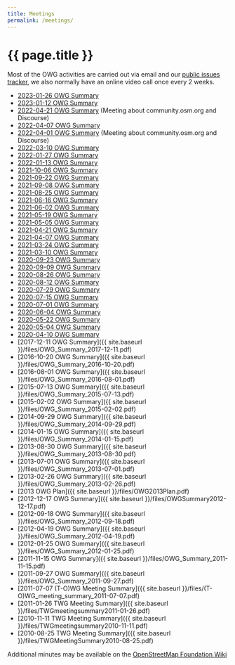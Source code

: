 ```yaml
---
title: Meetings
permalink: /meetings/
---
```


# {{ page.title }}

Most of the OWG activities are carried out via email and our [public issues tracker](https://github.com/openstreetmap/operations), we also normally have an online video call once every 2 weeks.

* [2023-01-26 OWG Summary](https://wiki.osmfoundation.org/wiki/Operations/Minutes/2023-01-26)
* [2023-01-12 OWG Summary](https://wiki.osmfoundation.org/wiki/Operations/Minutes/2023-01-12)
* [2022-04-21 OWG Summary](https://wiki.osmfoundation.org/wiki/Operations/Minutes/2022-04-01_Meeting_about_community.osm.org_and_Discourse) (Meeting about community.osm.org and Discourse)
* [2022-04-07 OWG Summary](https://wiki.osmfoundation.org/wiki/Operations/Minutes/2022-04-07)
* [2022-04-01 OWG Summary](https://wiki.osmfoundation.org/wiki/Operations/Minutes/2022-04-21_Meeting_about_community.osm.org_and_Discourse) (Meeting about community.osm.org and Discourse)
* [2022-03-10 OWG Summary](https://wiki.osmfoundation.org/wiki/Operations/Minutes/2022-03-10)
* [2022-01-27 OWG Summary](https://wiki.osmfoundation.org/wiki/Operations/Minutes/2022-01-27)
* [2022-01-13 OWG Summary](https://wiki.osmfoundation.org/wiki/Operations/Minutes/2022-01-13)
* [2021-10-06 OWG Summary](https://wiki.osmfoundation.org/wiki/Operations/Minutes/2021-10-06)
* [2021-09-22 OWG Summary](https://wiki.osmfoundation.org/wiki/Operations/Minutes/2021-09-22)
* [2021-09-08 OWG Summary](https://wiki.osmfoundation.org/wiki/Operations/Minutes/2021-09-08)
* [2021-08-25 OWG Summary](https://wiki.osmfoundation.org/wiki/Operations/Minutes/2021-08-25)
* [2021-06-16 OWG Summary](https://wiki.osmfoundation.org/wiki/Operations/Minutes/2021-06-16)
* [2021-06-02 OWG Summary](https://wiki.osmfoundation.org/wiki/Operations/Minutes/2021-06-02)
* [2021-05-19 OWG Summary](https://wiki.osmfoundation.org/wiki/Operations/Minutes/2021-05-19)
* [2021-05-05 OWG Summary](https://wiki.osmfoundation.org/wiki/Operations/Minutes/2021-05-05)
* [2021-04-21 OWG Summary](https://wiki.osmfoundation.org/wiki/Operations/Minutes/2021-04-21)
* [2021-04-07 OWG Summary](https://wiki.osmfoundation.org/wiki/Operations/Minutes/2021-04-07)
* [2021-03-24 OWG Summary](https://wiki.osmfoundation.org/wiki/Operations/Minutes/2021-03-24)
* [2021-03-10 OWG Summary](https://wiki.osmfoundation.org/wiki/Operations/Minutes/2021-03-10)
* [2020-09-23 OWG Summary](https://wiki.osmfoundation.org/wiki/Operations/Minutes/2020-09-23)
* [2020-09-09 OWG Summary](https://wiki.osmfoundation.org/wiki/Operations/Minutes/2020-09-09)
* [2020-08-26 OWG Summary](https://wiki.osmfoundation.org/wiki/Operations/Minutes/2020-08-26)
* [2020-08-12 OWG Summary](https://wiki.osmfoundation.org/wiki/Operations/Minutes/2020-08-12)
* [2020-07-29 OWG Summary](https://wiki.osmfoundation.org/wiki/Operations/Minutes/2020-07-29)
* [2020-07-15 OWG Summary](https://wiki.osmfoundation.org/wiki/Operations/Minutes/2020-07-15)
* [2020-07-01 OWG Summary](https://wiki.osmfoundation.org/wiki/Operations/Minutes/2020-07-01)
* [2020-06-04 OWG Summary](https://wiki.osmfoundation.org/wiki/Operations/Minutes/2020-06-04)
* [2020-05-22 OWG Summary](https://wiki.osmfoundation.org/wiki/Operations/Minutes/2020-05-22)
* [2020-05-04 OWG Summary](https://wiki.osmfoundation.org/wiki/Operations/Minutes/2020-05-04)
* [2020-04-10 OWG Summary](https://wiki.osmfoundation.org/wiki/Operations/Minutes/2020-04-10)
* [2017-12-11 OWG Summary]({{ site.baseurl }}/files/OWG_Summary_2017-12-11.pdf)
* [2016-10-20 OWG Summary]({{ site.baseurl }}/files/OWG_Summary_2016-10-20.pdf)
* [2016-08-01 OWG Summary]({{ site.baseurl }}/files/OWG_Summary_2016-08-01.pdf)
* [2015-07-13 OWG Summary]({{ site.baseurl }}/files/OWG_Summary_2015-07-13.pdf)
* [2015-02-02 OWG Summary]({{ site.baseurl }}/files/OWG_Summary_2015-02-02.pdf)
* [2014-09-29 OWG Summary]({{ site.baseurl }}/files/OWG_Summary_2014-09-29.pdf)
* [2014-01-15 OWG Summary]({{ site.baseurl }}/files/OWG_Summary_2014-01-15.pdf)
* [2013-08-30 OWG Summary]({{ site.baseurl }}/files/OWG_Summary_2013-08-30.pdf)
* [2013-07-01 OWG Summary]({{ site.baseurl }}/files/OWG_Summary_2013-07-01.pdf)
* [2013-02-26 OWG Summary]({{ site.baseurl }}/files/OWG_Summary_2013-02-26.pdf)
* [2013 OWG Plan]({{ site.baseurl }}/files/OWG2013Plan.pdf)
* [2012-12-17 OWG Summary]({{ site.baseurl }}/files/OWGSummary2012-12-17.pdf)
* [2012-09-18 OWG Summary]({{ site.baseurl }}/files/OWG_Summary_2012-09-18.pdf)
* [2012-04-19 OWG Summary]({{ site.baseurl }}/files/OWG_Summary_2012-04-19.pdf)
* [2012-01-25 OWG Summary]({{ site.baseurl }}/files/OWG_Summary_2012-01-25.pdf)
* [2011-11-15 OWG Summary]({{ site.baseurl }}/files/OWG_Summary_2011-11-15.pdf)
* [2011-09-27 OWG Summary]({{ site.baseurl }}/files/OWG_Summary_2011-09-27.pdf)
* [2011-07-07 (T-O)WG Meeting Summary]({{ site.baseurl }}/files/(T-O)WG_meeting_summary_2011-07-07.pdf)
* [2011-01-26 TWG Meeting Summary]({{ site.baseurl }}/files/TWGmeetingsummary2011-01-26.pdf)
* [2010-11-11 TWG Meeting Summary]({{ site.baseurl }}/files/TWGmeetingsummary2010-11-11.pdf)
* [2010-08-25 TWG Meeting Summary]({{ site.baseurl }}/files/TWGMeetingSummary2010-08-25.pdf)

Additional minutes may be available on the [OpenStreetMap Foundation Wiki](https://wiki.osmfoundation.org/wiki/Special:PrefixIndex?prefix=Operations%2FMinutes)
